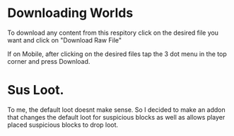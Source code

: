 # Downloading Worlds
To download any content from this respitory click on the desired file you want and click on "Download Raw File"

If on Mobile, after clicking on the desired files tap the 3 dot menu in the top corner and press Download.


# Sus Loot.

To me, the default loot doesnt make sense. So I decided to make an addon that changes the default loot for suspicious blocks as well as allows player placed suspicious blocks to drop loot.
